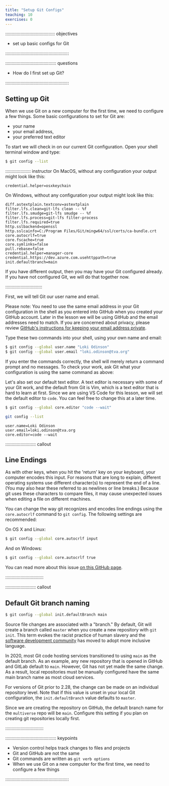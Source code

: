 ```yaml
---
title: "Setup Git Configs"
teaching: 10
exercises: 0
---
```


::::::::::::::::::::::::::::::::::::::: objectives

- set up basic configs for Git

::::::::::::::::::::::::::::::::::::::::::::::::::

:::::::::::::::::::::::::::::::::::::::: questions

- How do I first set up Git?

::::::::::::::::::::::::::::::::::::::::::::::::::

## Setting up Git

When we use Git on a new computer for the first time,
we need to configure a few things. Some basic configurations to set for Git are:

- your name 
- your email address,
- your preferred text editor

To start we will check in on our current Git configuration. Open your shell terminal window and type:

```bash
$ git config --list
```

:::::::::::::::::::: instructor
On MacOS, without any configuration your output might look like this:

```output
credential.helper=osxkeychain
```

On Windows, without any configuration your output might look like this:

```output
diff.astextplain.textconv=astextplain
filter.lfs.clean=git-lfs clean -- %f
filter.lfs.smudge=git-lfs smudge -- %f
filter.lfs.process=git-lfs filter-process
filter.lfs.required=true
http.sslbackend=openssl
http.sslcainfo=C:/Program Files/Git/mingw64/ssl/certs/ca-bundle.crt
core.autocrlf=true
core.fscache=true
core.symlinks=false
pull.rebase=false
credential.helper=manager-core
credential.https://dev.azure.com.usehttppath=true
init.defaultbranch=main
```

If you have different output, then you may have your Git configured already. If you have not configured Git, we will do that together now.

:::::::::::::::::::::::::::::

First, we will tell Git our user name and email.

Please note: You need to use the same email address in your Git configuration in the shell as you entered into GitHub when you created your GitHub account. Later in the lesson we will be using GitHub and the email addresses need to match. If you are concerned about privacy, please review [GitHub's instructions for keeping your email address private](https://help.github.com/articles/keeping-your-email-address-private/).

Type these two commands into your shell, using your own name and email:

```bash
$ git config --global user.name "Loki Odinson"
$ git config --global user.email "loki.odinson@tva.org"
```

If you enter the commands correctly, the shell will merely return a command prompt and no messages. To check your work, ask Git what your configuration is using the same command as above:

Let's also set our default text editor. A text editor is necessary with some of your Git work, and the default from Git is Vim, which is a text editor that is hard to learn at first. Since we are using VS Code for this lesson, we will set the default editor to `code`. You can feel free to change this at a later time.

```bash
$ git config --global core.editor "code --wait"
```

```bash
git config --list
```

```output
user.name=Loki Odinson
user.email=loki.odinson@tva.org
core.editor=code --wait
```

:::::::::::::::::::::::: callout

## Line Endings

As with other keys, when you hit the 'return' key on your keyboard, 
your computer encodes this input. 
For reasons that are long to explain, different operating systems
use different character(s) to represent the end of a line. 
(You may also hear these referred to as newlines or line breaks.)
Because git uses these characters to compare files, 
it may cause unexpected issues when editing a file on different machines. 

You can change the way git recognizes and encodes line endings
using the `core.autocrlf` command to `git config`.
The following settings are recommended:

On OS X and Linux:

```bash
$ git config --global core.autocrlf input
```

And on Windows:

```bash
$ git config --global core.autocrlf true
```

You can read more about this issue 
[on this GitHub page](https://help.github.com/articles/dealing-with-line-endings/).

::::::::::::::::::::::::::::::

:::::::::::::::::::::::: callout

## Default Git branch naming

```bash
$ git config --global init.defaultBranch main
```

Source file changes are associated with a "branch." 
By default, Git will create a branch called `master` 
when you create a new repository with `git init`. This term evokes 
the racist practice of human slavery and the 
[software development community](https://github.com/github/renaming)  has moved to adopt 
more inclusive language. 

In 2020, most Git code hosting services transitioned to using `main` as the default 
branch. As an example, any new repository that is opened in GitHub and GitLab default 
to `main`.  However, Git has not yet made the same change.  As a result, local repositories 
must be manually configured have the same main branch name as most cloud services.  

For versions of Git prior to 2.28, the change can be made on an individual repository level. Note that if this value is unset in your local Git 
configuration, the `init.defaultBranch` value defaults to `master`.

Since we are creating the repository on GitHub, the default branch name for the `multiverse` repo will be `main`. Configure this setting if you plan on creating git repositories locally first.

::::::::::::::::::::::::::::::

:::::::::::::::::::::::::::::::::::::::: keypoints

- Version control helps track changes to files and projects
- Git and GitHub are not the same
- Git commands are written as `git verb options`
- When we use Git on a new computer for the first time, we need to configure a few things

::::::::::::::::::::::::::::::::::::::::::::::::::


